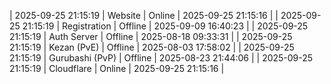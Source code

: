 | 2025-09-25 21:15:19 | Website | Online | 2025-09-25 21:15:16 |
| 2025-09-25 21:15:19 | Registration | Offline | 2025-09-09 16:40:23 |
| 2025-09-25 21:15:19 | Auth Server | Offline | 2025-08-18 09:33:31 |
| 2025-09-25 21:15:19 | Kezan (PvE) | Offline | 2025-08-03 17:58:02 |
| 2025-09-25 21:15:19 | Gurubashi (PvP) | Offline | 2025-08-23 21:44:06 |
| 2025-09-25 21:15:19 | Cloudflare | Online | 2025-09-25 21:15:16 |
